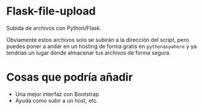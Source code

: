 # Flask-file-upload
Subida de archivos con Python/Flask.

Obviamente estos archivos solo se subirán a la dirección del script,
pero puedes poner a andar en un hosting de forma gratis en `pythonanywhere` 
y ya tendrías un lugar donde almacenar tus archivos de forma segura.

# Cosas que podría añadir

- Una mejor interfaz con Bootstrap
- Ayuda como subir a un host, etc.

